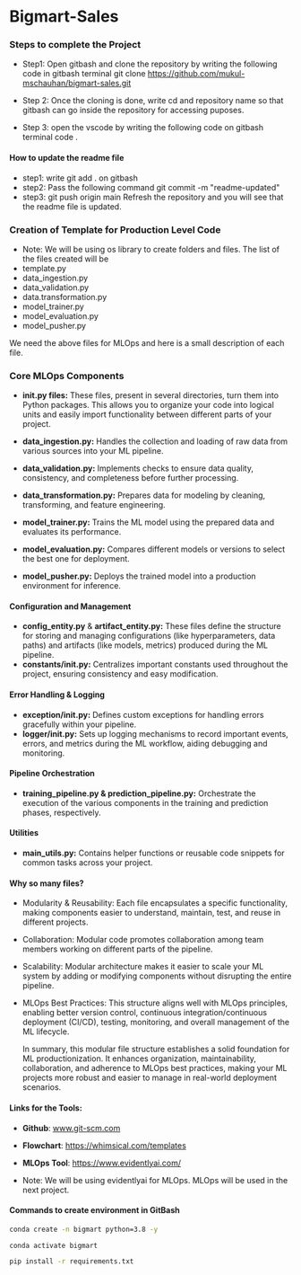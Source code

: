 # Bigmart-Sales

### Steps to complete the Project

- Step1: Open gitbash and clone the repository by writing the following code in gitbash terminal git clone https://github.com/mukul-mschauhan/bigmart-sales.git

- Step 2: Once the cloning is done, write cd and repository name so that gitbash can go inside the repository for accessing puposes.

- Step 3: open the vscode by writing the following code on gitbash terminal code .

#### How to update the readme file

- step1: write git add . on gitbash
- step2: Pass the following command git commit -m "readme-updated"
- step3: git push origin main
  Refresh the repository and you will see that the readme file is updated.

### Creation of Template for Production Level Code

- Note: We will be using os library to create folders and files. The list of the files created will be
- template.py
- data_ingestion.py
- data_validation.py
- data.transformation.py
- model_trainer.py
- model_evaluation.py
- model_pusher.py

We need the above files for MLOps and here is a small description of each file.

### Core MLOps Components

- **init.py files:** These files, present in several directories, turn them into Python packages. This allows you to organize your code into logical units and easily import functionality between different parts of your project.

- **data_ingestion.py:** Handles the collection and loading of raw data from various sources into your ML pipeline.

- **data_validation.py:** Implements checks to ensure data quality, consistency, and completeness before further processing.

- **data_transformation.py:** Prepares data for modeling by cleaning, transforming, and feature engineering.

- **model_trainer.py:** Trains the ML model using the prepared data and evaluates its performance.

- **model_evaluation.py:** Compares different models or versions to select the best one for deployment.

- **model_pusher.py:** Deploys the trained model into a production environment for inference.

#### Configuration and Management

- **config_entity.py** & **artifact_entity.py:** These files define the structure for storing and managing configurations (like hyperparameters, data paths) and artifacts (like models, metrics) produced during the ML pipeline.
- **constants/**init**.py:** Centralizes important constants used throughout the project, ensuring consistency and easy modification.

#### Error Handling & Logging

- **exception/**init**.py:** Defines custom exceptions for handling errors gracefully within your pipeline.
- **logger/**init**.py:** Sets up logging mechanisms to record important events, errors, and metrics during the ML workflow, aiding debugging and monitoring.

#### Pipeline Orchestration

- **training_pipeline.py & prediction_pipeline.py:** Orchestrate the execution of the various components in the training and prediction phases, respectively.

#### Utilities

- **main_utils.py:** Contains helper functions or reusable code snippets for common tasks across your project.

#### Why so many files?

- Modularity & Reusability: Each file encapsulates a specific functionality, making components easier to understand, maintain, test, and reuse in different projects.
- Collaboration: Modular code promotes collaboration among team members working on different parts of the pipeline.
- Scalability: Modular architecture makes it easier to scale your ML system by adding or modifying components without disrupting the entire pipeline.
- MLOps Best Practices: This structure aligns well with MLOps principles, enabling better version control, continuous integration/continuous deployment (CI/CD), testing, monitoring, and overall management of the ML lifecycle.

  In summary, this modular file structure establishes a solid foundation for ML productionization. It enhances organization, maintainability, collaboration, and adherence to MLOps best practices, making your ML projects more robust and easier to manage in real-world deployment scenarios.

#### Links for the Tools:

- **Github**: www.git-scm.com
- **Flowchart**: https://whimsical.com/templates
- **MLOps Tool**: https://www.evidentlyai.com/

- Note: We will be using evidentlyai for MLOps. MLOps will be used in the next project.

#### Commands to create environment in GitBash

```bash
conda create -n bigmart python=3.8 -y
```

```bash
conda activate bigmart
```

```bash
pip install -r requirements.txt
```
